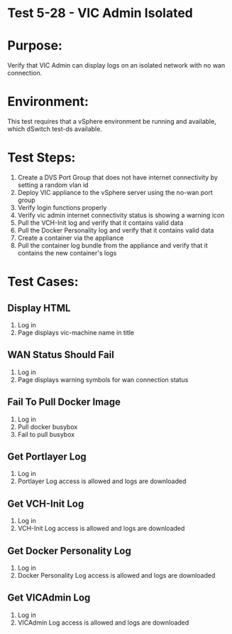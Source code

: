Test 5-28 - VIC Admin Isolated
=======

# Purpose:
Verify that VIC Admin can display logs on an isolated network with no wan connection.

# Environment:
This test requires that a vSphere environment be running and available, which dSwitch test-ds available.

# Test Steps:

1. Create a DVS Port Group that does not have internet connectivity by setting a random vlan id
2. Deploy VIC appliance to the vSphere server using the no-wan port group
3. Verify login functions properly
4. Verify vic admin internet connectivity status is showing a warning icon
5. Pull the VCH-Init log and verify that it contains valid data
6. Pull the Docker Personality log and verify that it contains valid data
7. Create a container via the appliance
8. Pull the container log bundle from the appliance and verify that it contains the new container's logs

# Test Cases:

## Display HTML
1. Log in
2. Page displays vic-machine name in title

## WAN Status Should Fail
1. Log in
2. Page displays warning symbols for wan connection status

## Fail To Pull Docker Image
1. Log in
2. Pull docker busybox
3. Fail to pull busybox

## Get Portlayer Log
1. Log in
2. Portlayer Log access is allowed and logs are downloaded

## Get VCH-Init Log
1. Log in
2. VCH-Init Log access is allowed and logs are downloaded

## Get Docker Personality Log
1. Log in
2. Docker Personality Log access is allowed and logs are downloaded

## Get VICAdmin Log
1. Log in
2. VICAdmin Log access is allowed and logs are downloaded